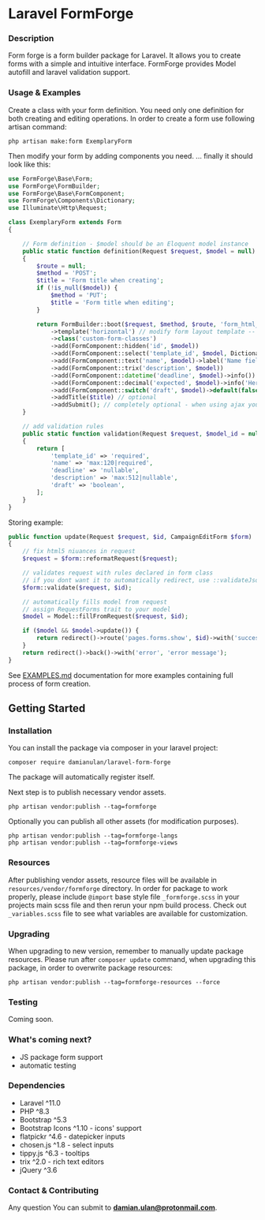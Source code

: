 # Laravel FormForge

### Description

Form forge is a form builder package for Laravel. It allows you to create forms with a simple and intuitive interface. FormForge provides Model autofill and laravel validation support.

### Usage & Examples

Create a class with your form definition. You need only one definition for both creating and editing operations.
In order to create a form use following artisan command:

```
php artisan make:form ExemplaryForm
```

Then modify your form by adding components you need.
... finally it should look like this:

```php
use FormForge\Base\Form;
use FormForge\FormBuilder;
use FormForge\Base\FormComponent;
use FormForge\Components\Dictionary;
use Illuminate\Http\Request;

class ExemplaryForm extends Form
{

    // Form definition - $model should be an Eloquent model instance
    public static function definition(Request $request, $model = null): FormBuilder
    {
        $route = null;
        $method = 'POST';
        $title = 'Form title when creating';
        if (!is_null($model)) {
            $method = 'PUT';
            $title = 'Form title when editing';
        }

        return FormBuilder::boot($request, $method, $route, 'form_html_id')
            ->template('horizontal') // modify form layout template -- it is 'horizontal' by default
            ->class('custom-form-classes')
            ->add(FormComponent::hidden('id', $model))
            ->add(FormComponent::select('template_id', $model, Dictionary::fromModel(Model::class, 'attribute'))->required()) // form element branded as required
            ->add(FormComponent::text('name', $model)->label('Name field label')->required())
            ->add(FormComponent::trix('description', $model))
            ->add(FormComponent::datetime('deadline', $model)->info())
            ->add(FormComponent::decimal('expected', $model)->info('Here give explanation under questionmark icon'))
            ->add(FormComponent::switch('draft', $model)->default(false))
            ->addTitle($title) // optional
            ->addSubmit(); // completely optional - when using ajax you'd want to
    }

    // add validation rules
    public static function validation(Request $request, $model_id = null): array
    {
        return [
            'template_id' => 'required',
            'name' => 'max:120|required',
            'deadline' => 'nullable',
            'description' => 'max:512|nullable',
            'draft' => 'boolean',
        ];
    }
}
```

Storing example:

```php
public function update(Request $request, $id, CampaignEditForm $form)
{
    // fix html5 niuances in request
    $request = $form::reformatRequest($request);

    // validates request with rules declared in form class
    // if you dont want it to automatically redirect, use ::validateJson method instead
    $form::validate($request, $id);

    // automatically fills model from request
    // assign RequestForms trait to your model
    $model = Model::fillFromRequest($request, $id);

    if ($model && $model->update()) {
        return redirect()->route('pages.forms.show', $id)->with('success', 'success message');
    }
    return redirect()->back()->with('error', 'error message');
}
```

See [EXAMPLES.md](docs/EXAMPLES.md) documentation for more examples containing full process of form creation.

## Getting Started

### Installation

You can install the package via composer in your laravel project:

```
composer require damianulan/laravel-form-forge
```

The package will automatically register itself.

Next step is to publish necessary vendor assets.

```
php artisan vendor:publish --tag=formforge
```

Optionally you can publish all other assets (for modification purposes).

```
php artisan vendor:publish --tag=formforge-langs
php artisan vendor:publish --tag=formforge-views
```

### Resources

After publishing vendor assets, resource files will be available in `resources/vendor/formforge` directory. In order for package to work properly, please include `@import` base style file `_formforge.scss` in your projects main scss file and then rerun your npm build process.
Check out `_variables.scss` file to see what variables are available for customization.

### Upgrading

When upgrading to new version, remember to manually update package resources. Please run after `composer update` command, when upgrading this package, in order to overwrite package resources:

```
php artisan vendor:publish --tag=formforge-resources --force
```

### Testing

Coming soon.

### What's coming next?

- JS package form support
- automatic testing

### Dependencies

- Laravel ^11.0
- PHP ^8.3
- Bootstrap ^5.3
- Bootstrap Icons ^1.10 - icons' support
- flatpickr ^4.6 - datepicker inputs
- chosen.js ^1.8 - select inputs
- tippy.js ^6.3 - tooltips
- trix ^2.0 - rich text editors
- jQuery ^3.6

### Contact & Contributing

Any question You can submit to **damian.ulan@protonmail.com**.
